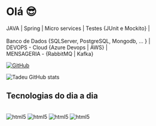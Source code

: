 # Olá 😎



JAVA | Spring | Micro services | Testes {JUnit e Mockito} |<br>
<br>
Banco de Dados {SQLServer, PostgreSQL, Mongodb, … } | <br>
DEVOPS - Cloud {Azure Devops | AWS} | <br>
MENSAGERIA - {RabbitMQ | Kafka} <br>




[![GitHub](https://img.shields.io/badge/GitHub-100000?style=for-the-badge&logo=github&logoColor=whit)](https://github.com/TadeuFilho)



![Tadeu GitHub stats](https://github-readme-stats.vercel.app/api?username=TadeuFilho&show_icons=true&theme=dracula)



## Tecnologias do dia a dia



<div style="display: inline-block"><br/>
<img alt="html5" src="https://img.shields.io/badge/Java-ED8B00?style=for-the-badge&logo=java&logoColor=white">
<img alt="html5" src="https://img.shields.io/badge/Spring-6DB33F?style=for-the-badge&logo=spring&logoColor=white">
<img alt="html5" src="https://img.shields.io/badge/Microsoft_Azure-0089D6?style=for-the-badge&logo=microsoft-azure&logoColor=white">
<img alt="html5" src="https://img.shields.io/badge/MongoDB-4EA94B?style=for-the-badge&logo=mongodb&logoColor=white">
</div>
